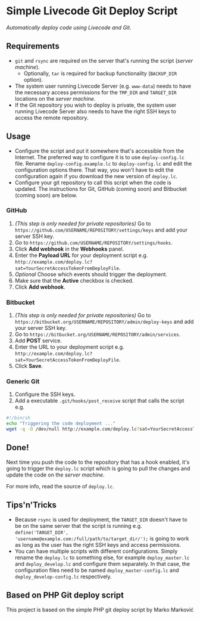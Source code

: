 # Simple Livecode Git Deploy Script
_Automatically deploy code using Livecode and Git._

## Requirements

* `git` and `rsync` are required on the server that's running the script
  (_server machine_).
  - Optionally, `tar` is required for backup functionality (`BACKUP_DIR` option).
* The system user running Livecode Server (e.g. `www-data`) needs to have the necessary access permissions for the `TMP_DIR` and `TARGET_DIR` locations on the _server machine_.
* If the Git repository you wish to deploy is private, the system user running Livecode Server also needs to have the right SSH keys to access the remote repository.

## Usage

 * Configure the script and put it somewhere that's accessible from the
   Internet. The preferred way to configure it is to use `deploy-config.lc` file.
   Rename `deploy-config.example.lc` to `deploy-config.lc` and edit the
   configuration options there. That way, you won't have to edit the configuration
   again if you download the new version of `deploy.lc`.
 * Configure your git repository to call this script when the code is updated.
   The instructions for Git, GitHub (coming soon) and Bitbucket (coming soon) are below.

### GitHub

 1. _(This step is only needed for private repositories)_ Go to
    `https://github.com/USERNAME/REPOSITORY/settings/keys` and add your server
    SSH key.
 1. Go to `https://github.com/USERNAME/REPOSITORY/settings/hooks`.
 1. Click **Add webhook** in the **Webhooks** panel.
 1. Enter the **Payload URL** for your deployment script e.g. `http://example.com/deploy.lc?sat=YourSecretAccessTokenFromDeployFile`.
 1. _Optional_ Choose which events should trigger the deployment.
 1. Make sure that the **Active** checkbox is checked.
 1. Click **Add webhook**.

### Bitbucket

 1. _(This step is only needed for private repositories)_ Go to
    `https://bitbucket.org/USERNAME/REPOSITORY/admin/deploy-keys` and add your
    server SSH key.
 1. Go to `https://bitbucket.org/USERNAME/REPOSITORY/admin/services`.
 1. Add **POST** service.
 1. Enter the URL to your deployment script e.g. `http://example.com/deploy.lc?sat=YourSecretAccessTokenFromDeployFile`.
 1. Click **Save**.

### Generic Git

 1. Configure the SSH keys.
 1. Add a executable `.git/hooks/post_receive` script that calls the script e.g.

```sh
#!/bin/sh
echo "Triggering the code deployment ..."
wget -q -O /dev/null http://example.com/deploy.lc?sat=YourSecretAccessTokenFromDeployFile
```

## Done!

Next time you push the code to the repository that has a hook enabled, it's
going to trigger the `deploy.lc` script which is going to pull the changes and
update the code on the _server machine_.

For more info, read the source of `deploy.lc`.

## Tips'n'Tricks

 * Because `rsync` is used for deployment, the `TARGET_DIR` doesn't have to be
   on the same server that the script is running e.g. `define('TARGET_DIR',
   'username@example.com:/full/path/to/target_dir/');` is going to work as long
   as the user has the right SSH keys and access permissions.
 * You can have multiple scripts with different configurations. Simply rename
   the `deploy.lc` to something else, for example `deploy_master.lc` and
   `deploy_develop.lc` and configure them separately. In that case, the
   configuration files need to be named `deploy_master-config.lc` and
   `deploy_develop-config.lc` respectively.

## Based on PHP Git deploy script

This project is based on the simple PHP git deploy script by Marko Marković
